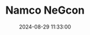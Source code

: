 ---
layout: post
title: Namco NeGcon
summary: 
date: '2024-08-29 11:33:00'
tags: [Controllers, PlayStation]
---
